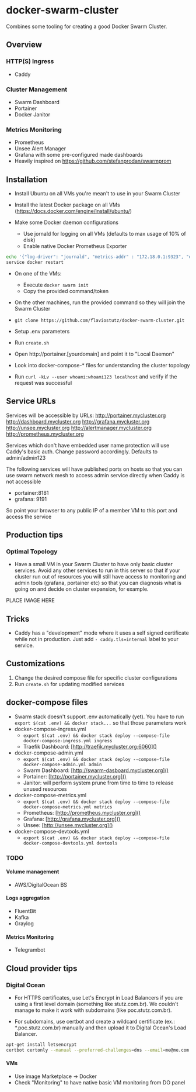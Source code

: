 # docker-swarm-cluster

Combines some tooling for creating a good Docker Swarm Cluster.

## Overview

### HTTP(S) Ingress

* Caddy

### Cluster Management

* Swarm Dashboard
* Portainer
* Docker Janitor

### Metrics Monitoring

* Prometheus
* Unsee Alert Manager
* Grafana with some pre-configured made dashboards
* Heavily inspired on https://github.com/stefanprodan/swarmprom


## Installation

* Install Ubuntu on all VMs you're mean't to use in your Swarm Cluster

* Install the latest Docker package on all VMs (https://docs.docker.com/engine/install/ubuntu/)

* Make some Docker daemon configurations
  * Use jornald for logging on all VMs (defaults to max usage of 10% of disk)
  * Enable native Docker Prometheus Exporter

```sh
echo '{"log-driver": "journald", "metrics-addr" : "172.18.0.1:9323", "experimental" : true}' > /etc/docker/daemon.json
service docker restart
```

* On one of the VMs:
  * Execute ```docker swarm init```
  * Copy the provided command/token

* On the other machines, run the provided command so they will join the Swarm Cluster

* ```git clone https://github.com/flaviostutz/docker-swarm-cluster.git```

* Setup .env parameters

* Run ```create.sh```

* Open http://portainer.[yourdomain] and point it to "Local Daemon"

* Look into docker-compose-* files for understanding the cluster topology

* Run `curl -kLv --user whoami:whoami123 localhost` and verify if the request was successful

## Service URLs

Services will be accessible by URLs:
    http://portainer.mycluster.org
    http://dashboard.mycluster.org
    http://grafana.mycluster.org
    http://unsee.mycluster.org
    http://alertmanager.mycluster.org
    http://prometheus.mycluster.org

Services which don't have embedded user name protection will use Caddy's basic auth. Change password accordingly. Defaults to admin/admin123

The following services will have published ports on hosts so that you can use swarm network mesh to access admin service directly when Caddy is not accessible
  
* portainer:8181
* grafana: 9191

So point your browser to any public IP of a member VM to this port and access the service


## Production tips

### Optimal Topology

* Have a small VM in your Swarm Cluster to have only basic cluster services. Avoid any other services to run in this server so that if your cluster run out of resources you will still have access to monitoring and admin tools (grafana, portainer etc) so that you can diagnosis what is going on and decide on cluster expansion, for example.

PLACE IMAGE HERE

## Tricks

* Caddy has a "development" mode where it uses a self signed certificate while not in production. Just add `- caddy.tls=internal` label to your service.


## Customizations

1. Change the desired compose file for specific cluster configurations
2. Run ```create.sh``` for updating modified services

## docker-compose files

* Swarm stack doesn't support .env automatically (yet). You have to run ```export $(cat .env) && docker stack...``` so that those parameters work
* docker-compose-ingress.yml
  * ```export $(cat .env) && docker stack deploy --compose-file docker-compose-ingress.yml ingress```
  * Traefik Dashboard: [http://traefik.mycluster.org:6060]()
* docker-compose-admin.yml
  * ```export $(cat .env) && docker stack deploy --compose-file docker-compose-admin.yml admin```
  * Swarm Dashboard: [http://swarm-dasboard.mycluster.org]()
  * Portainer: [http://portainer.mycluster.org]()
  * Janitor: will perform system prune from time to time to release unused resources
* docker-compose-metrics.yml
  * ```export $(cat .env) && docker stack deploy --compose-file docker-compose-metrics.yml metrics```
  * Prometheus: [http://prometheus.mycluster.org]()
  * Grafana: [http://grafana.mycluster.org]()
  * Unsee: [http://unsee.mycluster.org]()
* docker-compose-devtools.yml
  * ```export $(cat .env) && docker stack deploy --compose-file docker-compose-devtools.yml devtools```

### TODO

#### Volume management

* AWS/DigitalOcean BS

#### Logs aggregation

* FluentBit
* Kafka
* Graylog

#### Metrics Monitoring

* Telegrambot

## Cloud provider tips

### Digital Ocean

* For HTTPS certificates, use Let's Encrypt in Load Balancers if you are using a first level domain (something like stutz.com.br). We couldn't manage to make it work with subdomains (like poc.stutz.com.br).

* For subdomains, use certbot and create a wildcard certificate (ex.: *.poc.stutz.com.br) manually and then upload it to Digital Ocean's Load Balancer.

```sh
apt-get install letsencrypt
certbot certonly --manual --preferred-challenges=dns --email=me@me.com --server https://acme-v02.api.letsencrypt.org/directory --agree-tos -d *.poc.me.com
```

#### VMs

* Use image Marketplace -> Docker
* Check "Monitoring" to have native basic VM monitoring from DO panel

